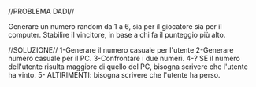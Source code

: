 //PROBLEMA DADI//

Generare un numero random da 1 a 6, sia per il giocatore sia per il computer.
Stabilire il vincitore, in base a chi fa il punteggio più alto.

//SOLUZIONE//
1-Generare il numero casuale per l'utente
2-Generare numero casuale per il PC.
3-Confrontare i due numeri.
4-? SE il numero dell'utente risulta maggiore di quello del PC, bisogna scrivere che l'utente ha vinto. 
5- ALTIRIMENTI: bisogna scrivere che l'utente ha perso. 